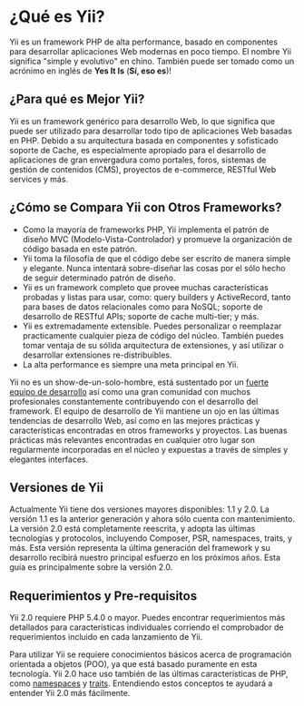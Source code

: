 ¿Qué es Yii?
============

Yii es un framework PHP de alta performance, basado en componentes para desarrollar aplicaciones Web 
modernas en poco tiempo.
El nombre Yii significa "simple y evolutivo" en chino. También puede ser tomado como un acrónimo
en inglés de **Yes It Is** (**Sí, eso es**)!


¿Para qué es Mejor Yii?
-----------------------

Yii es un framework genérico para desarrollo Web, lo que significa que puede ser utilizado para desarrollar
todo tipo de aplicaciones Web basadas en PHP. Debido a su arquitectura basada en componentes y sofisticado
soporte de Cache, es especialmente apropiado para el desarrollo de aplicaciones de gran envergadura como portales,
foros, sistemas de gestión de contenidos (CMS), proyectos de e-commerce, RESTful Web services y más.

¿Cómo se Compara Yii con Otros Frameworks?
------------------------------------------

- Como la mayoría de frameworks PHP, Yii implementa el patrón de diseño MVC (Modelo-Vista-Controlador) y promueve
  la organización de código basada en este patrón.
- Yii toma la filosofía de que el código debe ser escrito de manera simple y elegante. Nunca intentará sobre-diseñar
  las cosas por el sólo hecho de seguir determinado patrón de diseño.
- Yii es un framework completo que provee muchas características probadas y listas para usar, como: query builders
  y ActiveRecord, tanto para bases de datos relacionales como para NoSQL; soporte de desarrollo de RESTful APIs;
  soporte de cache multi-tier; y más.
- Yii es extremadamente extensible. Puedes personalizar o reemplazar practicamente cualquier pieza de código del núcleo. 
  También puedes tomar ventaja de su sólida arquitectura de extensiones, y así utilizar o desarrollar extensiones
  re-distribuibles.
- La alta performance es siempre una meta principal en Yii.

Yii no es un show-de-un-solo-hombre, está sustentado por un [fuerte equipo de desarrollo][] así como una gran comunidad
con muchos profesionales constantemente contribuyendo con el desarrollo del framework. El equipo de desarrollo de Yii
mantiene un ojo en las últimas tendencias de desarrollo Web, así como en las mejores prácticas y características
encontradas en otros frameworks y proyectos. Las buenas prácticas más relevantes encontradas en cualquier otro lugar
son regularmente incorporadas en el núcleo y expuestas a través de simples y elegantes interfaces.

[fuerte equipo de desarrollo]: http://www.yiiframework.com/about/

Versiones de Yii
----------------

Actualmente Yii tiene dos versiones mayores disponibles: 1.1 y 2.0. La versión 1.1 es la anterior generación y ahora sólo cuenta con mantenimiento.
La versión 2.0 está completamente reescrita, y adopta las últimas tecnologías y protocolos, incluyendo Composer, PSR, namespaces, traits, y más.
Esta versión representa la última generación del framework y su desarrollo recibirá nuestro principal esfuerzo en los próximos años.
Esta guía es principalmente sobre la versión 2.0.


Requerimientos y Pre-requisitos
-------------------------------

Yii 2.0 requiere PHP 5.4.0 o mayor. Puedes encontrar requerimientos más detallados para características 
individuales corriendo el comprobador de requerimientos incluido en cada lanzamiento de Yii.

Para utilizar Yii se requiere conocimientos básicos acerca de programación orientada a objetos (POO), ya que está
basado puramente en esta tecnología.
Yii 2.0 hace uso también de las últimas características de PHP, como [namespaces](http://www.php.net/manual/en/language.namespaces.php) y [traits](http://www.php.net/manual/en/language.oop5.traits.php).
Entendiendo estos conceptos te ayudará a entender Yii 2.0 más fácilmente.
